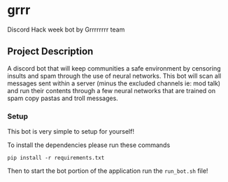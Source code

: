 # grrr
Discord Hack week bot by Grrrrrrrr team 


## Project Description
A discord bot that will keep communities a safe environment by censoring insults and spam through the use of neural networks. This bot will scan all messages sent within a server (minus the excluded channels ie: mod talk) and run their contents through a few neural networks that are trained on spam copy pastas and troll messages.   


### Setup
This bot is very simple to setup for yourself!

To install the dependencies please run these commands
```
pip install -r requirements.txt
```
Then to start the bot portion of the application run the `run_bot.sh` file!
